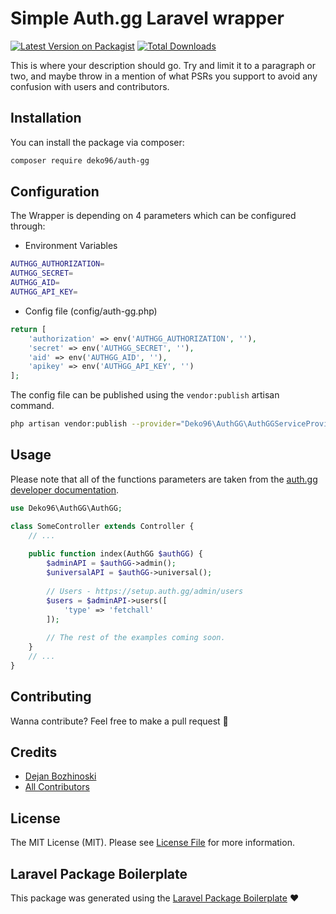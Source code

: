 # Simple Auth.gg Laravel wrapper

[![Latest Version on Packagist](https://img.shields.io/packagist/v/deko96/auth-gg.svg?style=flat-square)](https://packagist.org/packages/deko96/auth-gg)
[![Total Downloads](https://img.shields.io/packagist/dt/deko96/auth-gg.svg?style=flat-square)](https://packagist.org/packages/deko96/auth-gg)

This is where your description should go. Try and limit it to a paragraph or two, and maybe throw in a mention of what PSRs you support to avoid any confusion with users and contributors.

## Installation

You can install the package via composer:

```bash
composer require deko96/auth-gg
```

## Configuration

The Wrapper is depending on 4 parameters which can be configured through: 

- Environment Variables
```bash
AUTHGG_AUTHORIZATION=
AUTHGG_SECRET=
AUTHGG_AID=
AUTHGG_API_KEY=
```
- Config file (config/auth-gg.php)
```php
return [
    'authorization' => env('AUTHGG_AUTHORIZATION', ''),
    'secret' => env('AUTHGG_SECRET', ''),
    'aid' => env('AUTHGG_AID', ''),
    'apikey' => env('AUTHGG_API_KEY', '')
];
```
The config file can be published using the `vendor:publish` artisan command.
```bash
php artisan vendor:publish --provider="Deko96\AuthGG\AuthGGServiceProvider" --tag="config"
```

## Usage

Please note that all of the functions parameters are taken from the [auth.gg developer documentation](https://setup.auth.gg/).

``` php
use Deko96\AuthGG\AuthGG;

class SomeController extends Controller {
    // ...
    
    public function index(AuthGG $authGG) {
        $adminAPI = $authGG->admin();
        $universalAPI = $authGG->universal();
        
        // Users - https://setup.auth.gg/admin/users
        $users = $adminAPI->users([
            'type' => 'fetchall'
        ]);
        
        // The rest of the examples coming soon.
    }
    // ...
}
```


## Contributing

Wanna contribute? Feel free to make a pull request 🍺


## Credits

- [Dejan Bozhinoski](https://github.com/deko96)
- [All Contributors](../../contributors)

## License

The MIT License (MIT). Please see [License File](LICENSE.md) for more information.

## Laravel Package Boilerplate

This package was generated using the [Laravel Package Boilerplate](https://laravelpackageboilerplate.com) ❤️